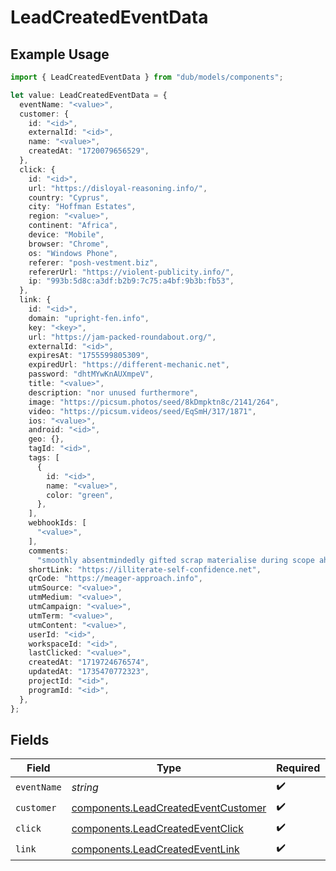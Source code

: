 # LeadCreatedEventData

## Example Usage

```typescript
import { LeadCreatedEventData } from "dub/models/components";

let value: LeadCreatedEventData = {
  eventName: "<value>",
  customer: {
    id: "<id>",
    externalId: "<id>",
    name: "<value>",
    createdAt: "1720079656529",
  },
  click: {
    id: "<id>",
    url: "https://disloyal-reasoning.info/",
    country: "Cyprus",
    city: "Hoffman Estates",
    region: "<value>",
    continent: "Africa",
    device: "Mobile",
    browser: "Chrome",
    os: "Windows Phone",
    referer: "posh-vestment.biz",
    refererUrl: "https://violent-publicity.info/",
    ip: "993b:5d8c:a3df:b2b9:7c75:a4bf:9b3b:fb53",
  },
  link: {
    id: "<id>",
    domain: "upright-fen.info",
    key: "<key>",
    url: "https://jam-packed-roundabout.org/",
    externalId: "<id>",
    expiresAt: "1755599805309",
    expiredUrl: "https://different-mechanic.net",
    password: "dhtMYwKnAUXmpeV",
    title: "<value>",
    description: "nor unused furthermore",
    image: "https://picsum.photos/seed/8kDmpktn8c/2141/264",
    video: "https://picsum.videos/seed/EqSmH/317/1871",
    ios: "<value>",
    android: "<id>",
    geo: {},
    tagId: "<id>",
    tags: [
      {
        id: "<id>",
        name: "<value>",
        color: "green",
      },
    ],
    webhookIds: [
      "<value>",
    ],
    comments:
      "smoothly absentmindedly gifted scrap materialise during scope aha hexagon french gah relieve minus",
    shortLink: "https://illiterate-self-confidence.net",
    qrCode: "https://meager-approach.info",
    utmSource: "<value>",
    utmMedium: "<value>",
    utmCampaign: "<value>",
    utmTerm: "<value>",
    utmContent: "<value>",
    userId: "<id>",
    workspaceId: "<id>",
    lastClicked: "<value>",
    createdAt: "1719724676574",
    updatedAt: "1735470772323",
    projectId: "<id>",
    programId: "<id>",
  },
};
```

## Fields

| Field                                                                                      | Type                                                                                       | Required                                                                                   | Description                                                                                |
| ------------------------------------------------------------------------------------------ | ------------------------------------------------------------------------------------------ | ------------------------------------------------------------------------------------------ | ------------------------------------------------------------------------------------------ |
| `eventName`                                                                                | *string*                                                                                   | :heavy_check_mark:                                                                         | N/A                                                                                        |
| `customer`                                                                                 | [components.LeadCreatedEventCustomer](../../models/components/leadcreatedeventcustomer.md) | :heavy_check_mark:                                                                         | N/A                                                                                        |
| `click`                                                                                    | [components.LeadCreatedEventClick](../../models/components/leadcreatedeventclick.md)       | :heavy_check_mark:                                                                         | N/A                                                                                        |
| `link`                                                                                     | [components.LeadCreatedEventLink](../../models/components/leadcreatedeventlink.md)         | :heavy_check_mark:                                                                         | N/A                                                                                        |
